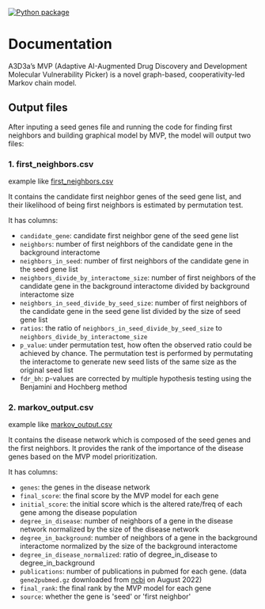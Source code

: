 [![Python package](https://img.shields.io/pypi/v/adaMVP.svg?color=brightgreen&label=python-package)](https://pypi.org/project/adaMVP)

Documentation
============================================
A3D3a’s MVP (Adaptive AI-Augmented Drug Discovery and Development Molecular Vulnerability Picker) is a novel graph-based, cooperativity-led Markov chain model. 

## Output files
After inputing a seed genes file and running the code for finding first neighbors and building graphical model by MVP, the model will output two files:

### 1. first_neighbors.csv
example like [first_neighbors.csv](https://github.com/YingZ-A3D3a/A3D3a_MVP/blob/main/docs/example_output/first_neighbors_Apr03-11-14.csv)

It contains the candidate first neighbor genes of the seed gene list, and their likelihood of being first neighbors is estimated by permutation test.
   
  It has columns:
- `candidate_gene`: candidate first neighbor gene of the seed gene list
- `neighbors`: number of first neighbors of the candidate gene in the background interactome
- `neighbors_in_seed`: number of first neighbors of the candidate gene in the seed gene list
- `neighbors_divide_by_interactome_size`: number of first neighbors of the candidate gene in the background interactome divided by background interactome size
- `neighbors_in_seed_divide_by_seed_size`: number of first neighbors of the candidate gene in the seed gene list divided by the size of seed gene list
- `ratios`: the ratio of `neighbors_in_seed_divide_by_seed_size` to `neighbors_divide_by_interactome_size`
- `p_value`: under permutation test, how often the observed ratio could be achieved by chance. The permutation test is performed by permutating the interactome to generate new seed lists of the same size as the original seed list
- `fdr_bh`: p-values are corrected by multiple hypothesis testing using the Benjamini and Hochberg method
### 2. markov_output.csv
example like [markov_output.csv](https://github.com/YingZ-A3D3a/A3D3a_MVP/blob/main/docs/example_output/markov_output_Wm_0.5_alpha_0.1_Apr03-11-14.csv)

It contains the disease network which is composed of the seed genes and the first neighbors. It provides the rank of the importance of the disease genes based on the MVP model prioritization.

  It has columns:
- `genes`: the genes in the disease network
- `final_score`: the final score by the MVP model for each gene
- `initial_score`: the initial score which is the altered rate/freq of each gene among the disease population
- `degree_in_disease`: number of neighbors of a gene in the disease network normalized by the size of the disease network
- `degree_in_background`: number of neighbors of a gene in the background interactome normalized by the size of the background interactome
- `degree_in_disease_normalized`: ratio of degree_in_disease to degree_in_background
- `publications`: number of publications in pubmed for each gene. (data `gene2pubmed.gz` downloaded from [ncbi](https://ftp.ncbi.nlm.nih.gov/gene/DATA/) on August 2022)
- `final_rank`: the final rank by the MVP model for each gene
- `source`: whether the gene is 'seed' or 'first neighbor'

